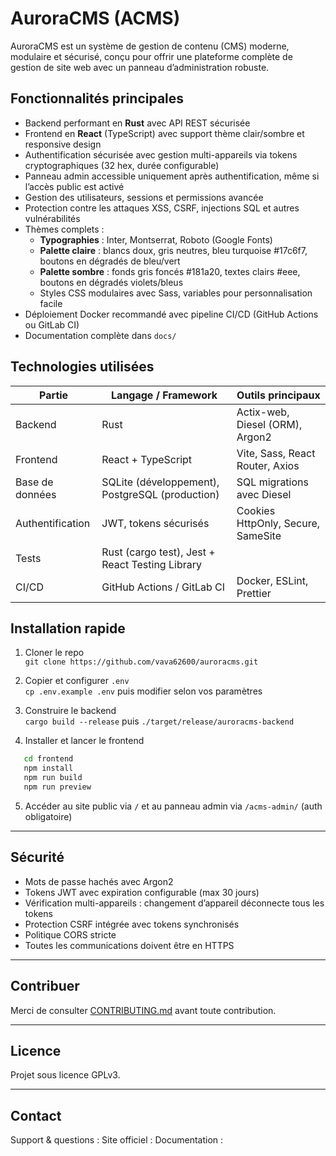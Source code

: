 # AuroraCMS (ACMS)

AuroraCMS est un système de gestion de contenu (CMS) moderne, modulaire et sécurisé, conçu pour offrir une plateforme complète de gestion de site web avec un panneau d’administration robuste.

## Fonctionnalités principales

- Backend performant en **Rust** avec API REST sécurisée  
- Frontend en **React** (TypeScript) avec support thème clair/sombre et responsive design  
- Authentification sécurisée avec gestion multi-appareils via tokens cryptographiques (32 hex, durée configurable)  
- Panneau admin accessible uniquement après authentification, même si l’accès public est activé  
- Gestion des utilisateurs, sessions et permissions avancée  
- Protection contre les attaques XSS, CSRF, injections SQL et autres vulnérabilités  
- Thèmes complets :  
  - **Typographies** : Inter, Montserrat, Roboto (Google Fonts)  
  - **Palette claire** : blancs doux, gris neutres, bleu turquoise #17c6f7, boutons en dégradés de bleu/vert  
  - **Palette sombre** : fonds gris foncés #181a20, textes clairs #eee, boutons en dégradés violets/bleus  
  - Styles CSS modulaires avec Sass, variables pour personnalisation facile  
- Déploiement Docker recommandé avec pipeline CI/CD (GitHub Actions ou GitLab CI)  
- Documentation complète dans `docs/`

## Technologies utilisées

| Partie       | Langage / Framework      | Outils principaux                  |
|--------------|-------------------------|----------------------------------|
| Backend      | Rust                    | Actix-web, Diesel (ORM), Argon2  |
| Frontend     | React + TypeScript      | Vite, Sass, React Router, Axios  |
| Base de données | SQLite (développement), PostgreSQL (production) | SQL migrations avec Diesel        |
| Authentification | JWT, tokens sécurisés | Cookies HttpOnly, Secure, SameSite |
| Tests       | Rust (cargo test), Jest + React Testing Library |                                   |
| CI/CD       | GitHub Actions / GitLab CI | Docker, ESLint, Prettier          |

## Installation rapide

1. Cloner le repo  
   `git clone https://github.com/vava62600/auroracms.git`

2. Copier et configurer `.env`  
   `cp .env.example .env` puis modifier selon vos paramètres

3. Construire le backend  
   `cargo build --release` puis `./target/release/auroracms-backend`

4. Installer et lancer le frontend  
```bash
   cd frontend
   npm install
   npm run build
   npm run preview
```

5. Accéder au site public via `/` et au panneau admin via `/acms-admin/` (auth obligatoire)

---

## Sécurité

- Mots de passe hachés avec Argon2  
- Tokens JWT avec expiration configurable (max 30 jours)  
- Vérification multi-appareils : changement d’appareil déconnecte tous les tokens  
- Protection CSRF intégrée avec tokens synchronisés  
- Politique CORS stricte  
- Toutes les communications doivent être en HTTPS

---

## Contribuer

Merci de consulter [CONTRIBUTING.md](CONTRIBUTING.md) avant toute contribution.

---

## Licence

Projet sous licence GPLv3.

---

## Contact

Support & questions : 
Site officiel : 
Documentation : 